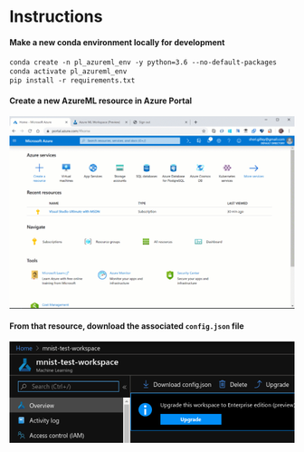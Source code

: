 # Instructions

#### Make a new conda environment locally for development

```
conda create -n pl_azureml_env -y python=3.6 --no-default-packages
conda activate pl_azureml_env
pip install -r requirements.txt
```

#### Create a new AzureML resource in Azure Portal

![](images/create-workspace.gif)

#### From that resource, download the associated `config.json` file

![](images/download-config.png)

